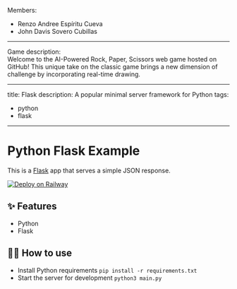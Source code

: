 Members:
  - Renzo Andree Espíritu Cueva
  - John Davis Sovero Cubillas
---
Game description:  
    Welcome to the AI-Powered Rock, Paper, Scissors web game hosted on GitHub! This unique take on 
    the classic game brings a new dimension of challenge by incorporating real-time drawing.
    
---
title: Flask
description: A popular minimal server framework for Python
tags:
  - python
  - flask
---

# Python Flask Example

This is a [Flask](https://flask.palletsprojects.com/en/1.1.x/) app that serves a simple JSON response.

[![Deploy on Railway](https://railway.app/button.svg)](https://railway.app/new/template/zUcpux)

## ✨ Features

- Python
- Flask

## 💁‍♀️ How to use

- Install Python requirements `pip install -r requirements.txt`
- Start the server for development `python3 main.py`
